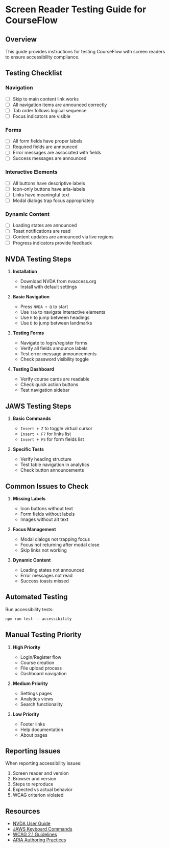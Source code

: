 # Screen Reader Testing Guide for CourseFlow

## Overview
This guide provides instructions for testing CourseFlow with screen readers to ensure accessibility compliance.

## Testing Checklist

### Navigation
- [ ] Skip to main content link works
- [ ] All navigation items are announced correctly
- [ ] Tab order follows logical sequence
- [ ] Focus indicators are visible

### Forms
- [ ] All form fields have proper labels
- [ ] Required fields are announced
- [ ] Error messages are associated with fields
- [ ] Success messages are announced

### Interactive Elements
- [ ] All buttons have descriptive labels
- [ ] Icon-only buttons have aria-labels
- [ ] Links have meaningful text
- [ ] Modal dialogs trap focus appropriately

### Dynamic Content
- [ ] Loading states are announced
- [ ] Toast notifications are read
- [ ] Content updates are announced via live regions
- [ ] Progress indicators provide feedback

## NVDA Testing Steps

1. **Installation**
   - Download NVDA from nvaccess.org
   - Install with default settings

2. **Basic Navigation**
   - Press `NVDA + Q` to start
   - Use `Tab` to navigate interactive elements
   - Use `H` to jump between headings
   - Use `D` to jump between landmarks

3. **Testing Forms**
   - Navigate to login/register forms
   - Verify all fields announce labels
   - Test error message announcements
   - Check password visibility toggle

4. **Testing Dashboard**
   - Verify course cards are readable
   - Check quick action buttons
   - Test navigation sidebar

## JAWS Testing Steps

1. **Basic Commands**
   - `Insert + Z` to toggle virtual cursor
   - `Insert + F7` for links list
   - `Insert + F5` for form fields list

2. **Specific Tests**
   - Verify heading structure
   - Test table navigation in analytics
   - Check button announcements

## Common Issues to Check

1. **Missing Labels**
   - Icon buttons without text
   - Form fields without labels
   - Images without alt text

2. **Focus Management**
   - Modal dialogs not trapping focus
   - Focus not returning after modal close
   - Skip links not working

3. **Dynamic Content**
   - Loading states not announced
   - Error messages not read
   - Success toasts missed

## Automated Testing

Run accessibility tests:
```bash
npm run test -- accessibility
```

## Manual Testing Priority

1. **High Priority**
   - Login/Register flow
   - Course creation
   - File upload process
   - Dashboard navigation

2. **Medium Priority**
   - Settings pages
   - Analytics views
   - Search functionality

3. **Low Priority**
   - Footer links
   - Help documentation
   - About pages

## Reporting Issues

When reporting accessibility issues:
1. Screen reader and version
2. Browser and version
3. Steps to reproduce
4. Expected vs actual behavior
5. WCAG criterion violated

## Resources

- [NVDA User Guide](https://www.nvaccess.org/files/nvda/documentation/userGuide.html)
- [JAWS Keyboard Commands](https://www.freedomscientific.com/training/jaws/keyboard-commands/)
- [WCAG 2.1 Guidelines](https://www.w3.org/WAI/WCAG21/quickref/)
- [ARIA Authoring Practices](https://www.w3.org/WAI/ARIA/apg/)